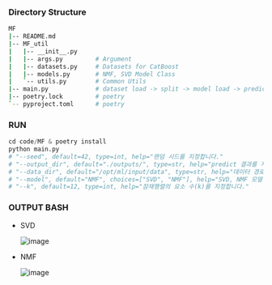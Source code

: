 ### Directory Structure

```bash
MF
|-- README.md
|-- MF_util
|   |-- __init__.py
|   |-- args.py         # Argument
|   |-- datasets.py     # Datasets for CatBoost
|   |-- models.py       # NMF, SVD Model Class
|   `-- utils.py        # Common Utils
|-- main.py             # dataset load -> split -> model load -> predict&evaluate
|-- poetry.lock         # poetry
`-- pyproject.toml      # poetry
```

### RUN

```python
cd code/MF & poetry install
python main.py
# "--seed", default=42, type=int, help="랜덤 시드를 지정합니다."
# "--output_dir", default="./outputs/", type=str, help="predict 결과를 저장할 경로를 지정합니다."
# "--data_dir", default="/opt/ml/input/data", type=str, help="데이터 경로를 지정합니다."
# "--model", default="NMF", choices=["SVD", "NMF"], help="SVD, NMF 모델 중 하나를 선택합니다."
# "--k", default=12, type=int, help="잠재행렬의 요소 수(k)를 지정합니다."
```

### OUTPUT BASH
- SVD

    ![image](https://file.notion.so/f/s/ff350ef1-840d-4eeb-a606-337799bdf649/Untitled.png?id=3487f40d-b31e-456f-bd89-5be2d3e16c3b&table=block&spaceId=1969fbfa-c4f5-4e52-8ad0-ef9dbe665f2f&expirationTimestamp=1684162695228&signature=mYaaD-1-WBYjzw379O9agpxmYFSPpJmM09Pt7gdDpFs&downloadName=Untitled.png)

- NMF

    ![image](https://file.notion.so/f/s/9fc6acab-b182-4ff8-acd7-ff1a2a77dd47/Untitled.png?id=34700ae2-4f26-4c85-8e81-d95c1f7445e1&table=block&spaceId=1969fbfa-c4f5-4e52-8ad0-ef9dbe665f2f&expirationTimestamp=1684162788428&signature=mYwL9IAMvd99iC5vq37zjmOZ4naX7_l3AuZHYOr9RIE&downloadName=Untitled.png)
